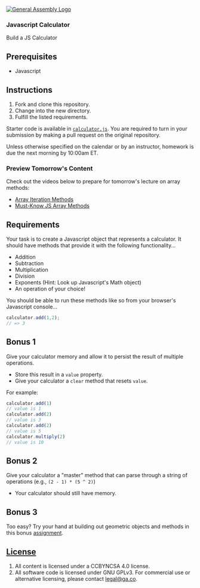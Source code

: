 [![General Assembly Logo](https://camo.githubusercontent.com/1a91b05b8f4d44b5bbfb83abac2b0996d8e26c92/687474703a2f2f692e696d6775722e636f6d2f6b6538555354712e706e67)](https://generalassemb.ly/education/web-development-immersive)

### Javascript Calculator

Build a JS Calculator

## Prerequisites

-   Javascript

## Instructions

1.  Fork and clone this repository.
1.  Change into the new directory.
1.  Fulfill the listed requirements.

Starter code is available in [`calculator.js`](calculator.js). You are required to turn in your submission by making a pull request on the original repository.

Unless otherwise specified on the calendar or by an instructor, homework is due the next morning by 10:00am ET. 

### Preview Tomorrow's Content

Check out the videos below to prepare for tomorrow's lecture on array methods: 

- [Array Iteration Methods](https://www.youtube.com/watch?v=Urwzk6ILvPQ)
- [Must-Know JS Array Methods](https://www.youtube.com/watch?v=R8rmfD9Y5-c&vl=en-US)

## Requirements

Your task is to create a Javascript object that represents a calculator. It should have methods that provide it with the following functionality...

- Addition
- Subtraction
- Multiplication
- Division
- Exponents (Hint: Look up Javascript's Math object)
- An operation of your choice!

You should be able to run these methods like so from your browser's Javascript console...

```js
calculator.add(1,2);
// => 3
```

## Bonus 1
Give your calculator memory and allow it to persist the result of multiple operations.
* Store this result in a `value` property.
* Give your calculator a `clear` method that resets `value`.

For example:

```js
calculator.add(1)
// value is 1
calculator.add(2)
// value is 3
calculator.add(2)
// value is 5
calculator.multiply(2)
// value is 10
```
## Bonus 2

Give your calculator a "master" method that can parse through a string of operations (e.g., `(2 - 1) * (5 ^ 2)`)
* Your calculator should still have memory.

## Bonus 3 

Too easy? Try your hand at building out geometric objects and methods in this bonus [assignment](https://git.generalassemb.ly/seir-1130/js-geometry).

## [License](LICENSE)

1.  All content is licensed under a CC­BY­NC­SA 4.0 license.
2.  All software code is licensed under GNU GPLv3. For commercial use or
    alternative licensing, please contact legal@ga.co.

